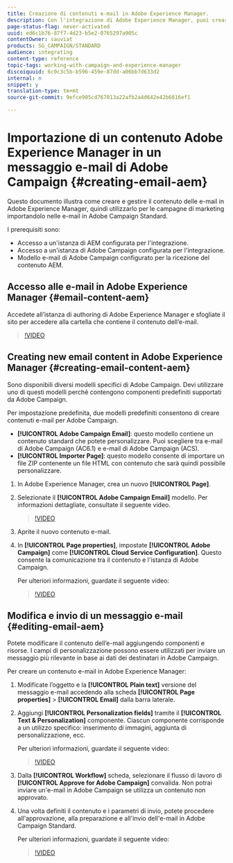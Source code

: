 ```yaml
---
title: Creazione di contenuti e-mail in Adobe Experience Manager.
description: Con l'integrazione di Adobe Experience Manager, puoi creare contenuti direttamente in AEM e usarli successivamente in Adobe Campaign.
page-status-flag: never-activated
uuid: ed6c1b76-87f7-4d23-b5e2-0765297a905c
contentOwner: sauviat
products: SG_CAMPAIGN/STANDARD
audience: integrating
content-type: reference
topic-tags: working-with-campaign-and-experience-manager
discoiquuid: 6c0c3c5b-b596-459e-87dd-a06bb7d633d2
internal: n
snippet: y
translation-type: tm+mt
source-git-commit: 9efce905cd767013a22afb2a4d642e42b6616ef1

---
```



# Importazione di un contenuto Adobe Experience Manager in un messaggio e-mail di Adobe Campaign {#creating-email-aem}

Questo documento illustra come creare e gestire il contenuto delle e-mail in Adobe Experience Manager, quindi utilizzarlo per le campagne di marketing importandolo nelle e-mail in Adobe Campaign Standard.

I prerequisiti sono:

* Accesso a un&#39;istanza di AEM configurata per l&#39;integrazione.
* Accesso a un&#39;istanza di Adobe Campaign configurata per l&#39;integrazione.
* Modello e-mail di Adobe Campaign configurato per la ricezione del contenuto AEM.

## Accesso alle e-mail in Adobe Experience Manager {#email-content-aem}

Accedete all’istanza di authoring di Adobe Experience Manager e sfogliate il sito per accedere alla cartella che contiene il contenuto dell’e-mail.

>[!VIDEO](https://video.tv.adobe.com/v/29996)

## Creating new email content in Adobe Experience Manager {#creating-email-content-aem}

Sono disponibili diversi modelli specifici di Adobe Campaign. Devi utilizzare uno di questi modelli perché contengono componenti predefiniti supportati da Adobe Campaign.

Per impostazione predefinita, due modelli predefiniti consentono di creare contenuti e-mail per Adobe Campaign.

* **[!UICONTROL Adobe Campaign Email]**: questo modello contiene un contenuto standard che potete personalizzare. Puoi scegliere tra e-mail di Adobe Campaign (AC6.1) e e-mail di Adobe Campaign (ACS).
* **[!UICONTROL Importer Page]**: questo modello consente di importare un file ZIP contenente un file HTML con contenuto che sarà quindi possibile personalizzare.

1. In Adobe Experience Manager, crea un nuovo **[!UICONTROL Page]**.

1. Selezionate il **[!UICONTROL Adobe Campaign Email]** modello. Per informazioni dettagliate, consultate il seguente video.
   >[!VIDEO](https://video.tv.adobe.com/v/29997)

1. Aprite il nuovo contenuto e-mail.

1. In **[!UICONTROL Page properties]**, impostate **[!UICONTROL Adobe Campaign]** come **[!UICONTROL Cloud Service Configuration]**. Questo consente la comunicazione tra il contenuto e l&#39;istanza di Adobe Campaign.

   Per ulteriori informazioni, guardate il seguente video:

   >[!VIDEO](https://video.tv.adobe.com/v/29999)

## Modifica e invio di un messaggio e-mail {#editing-email-aem}

Potete modificare il contenuto dell’e-mail aggiungendo componenti e risorse. I campi di personalizzazione possono essere utilizzati per inviare un messaggio più rilevante in base ai dati dei destinatari in Adobe Campaign.

Per creare un contenuto e-mail in Adobe Experience Manager:

1. Modificate l’oggetto e la **[!UICONTROL Plain text]** versione del messaggio e-mail accedendo alla scheda **[!UICONTROL Page properties]** > **[!UICONTROL Email]** dalla barra laterale.

1. Aggiungi **[!UICONTROL Personalization fields]** tramite il **[!UICONTROL Text & Personalization]** componente. Ciascun componente corrisponde a un utilizzo specifico: inserimento di immagini, aggiunta di personalizzazione, ecc.

   Per ulteriori informazioni, guardate il seguente video:
   >[!VIDEO](https://video.tv.adobe.com/v/29998)

1. Dalla **[!UICONTROL Workflow]** scheda, selezionare il flusso di lavoro di **[!UICONTROL Approve for Adobe Campaign]** convalida. Non potrai inviare un&#39;e-mail in Adobe Campaign se utilizza un contenuto non approvato.

1. Una volta definiti il contenuto e i parametri di invio, potete procedere all&#39;approvazione, alla preparazione e all&#39;invio dell&#39;e-mail in Adobe Campaign Standard.

   Per ulteriori informazioni, guardate il seguente video:

   >[!VIDEO](https://video.tv.adobe.com/v/23721)
